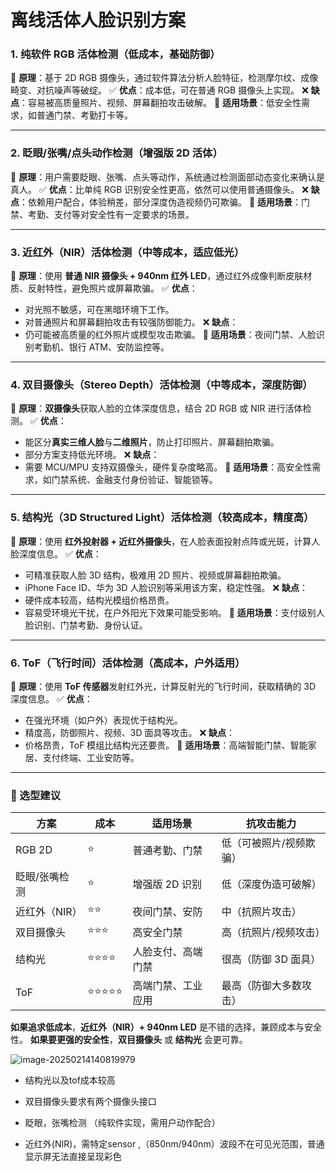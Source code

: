 # 离线活体人脸识别方案



### **1. 纯软件 RGB 活体检测（低成本，基础防御）**

📌 **原理**：基于 2D RGB 摄像头，通过软件算法分析人脸特征，检测摩尔纹、成像畸变、对抗噪声等破绽。
✅ **优点**：成本低，可在普通 RGB 摄像头上实现。
❌ **缺点**：容易被高质量照片、视频、屏幕翻拍攻击破解。
📌 **适用场景**：低安全性需求，如普通门禁、考勤打卡等。

------

### **2. 眨眼/张嘴/点头动作检测（增强版 2D 活体）**

📌 **原理**：用户需要眨眼、张嘴、点头等动作，系统通过检测面部动态变化来确认是真人。
✅ **优点**：比单纯 RGB 识别安全性更高，依然可以使用普通摄像头。
❌ **缺点**：依赖用户配合，体验稍差，部分深度伪造视频仍可欺骗。
📌 **适用场景**：门禁、考勤、支付等对安全性有一定要求的场景。

------

### **3. 近红外（NIR）活体检测（中等成本，适应低光）**

📌 **原理**：使用 **普通 NIR 摄像头 + 940nm 红外 LED**，通过红外成像判断皮肤材质、反射特性，避免照片或屏幕欺骗。
✅ **优点**：

- 对光照不敏感，可在黑暗环境下工作。
- 对普通照片和屏幕翻拍攻击有较强防御能力。
  ❌ **缺点**：
- 仍可能被高质量的红外照片或模型攻击欺骗。
  📌 **适用场景**：夜间门禁、人脸识别考勤机、银行 ATM、安防监控等。

------

### **4. 双目摄像头（Stereo Depth）活体检测（中等成本，深度防御）**

📌 **原理**：**双摄像头**获取人脸的立体深度信息，结合 2D RGB 或 NIR 进行活体检测。
✅ **优点**：

- 能区分**真实三维人脸**与**二维照片**，防止打印照片、屏幕翻拍欺骗。
- 部分方案支持低光环境。
  ❌ **缺点**：
- 需要 MCU/MPU 支持双摄像头，硬件复杂度略高。
  📌 **适用场景**：高安全性需求，如门禁系统、金融支付身份验证、智能锁等。

------

### **5. 结构光（3D Structured Light）活体检测（较高成本，精度高）**

📌 **原理**：使用 **红外投射器 + 近红外摄像头**，在人脸表面投射点阵或光斑，计算人脸深度信息。
✅ **优点**：

- 可精准获取人脸 3D 结构，极难用 2D 照片、视频或屏幕翻拍欺骗。
- iPhone Face ID、华为 3D 人脸识别等采用该方案，稳定性强。
  ❌ **缺点**：
- 硬件成本较高，结构光模组价格昂贵。
- 容易受环境光干扰，在户外阳光下效果可能受影响。
  📌 **适用场景**：支付级别人脸识别、门禁考勤、身份认证。

------

### **6. ToF（飞行时间）活体检测（高成本，户外适用）**

📌 **原理**：使用 **ToF 传感器**发射红外光，计算反射光的飞行时间，获取精确的 3D 深度信息。
✅ **优点**：

- 在强光环境（如户外）表现优于结构光。
- 精度高，防御照片、视频、3D 面具等攻击。
  ❌ **缺点**：
- 价格昂贵，ToF 模组比结构光还要贵。
  📌 **适用场景**：高端智能门禁、智能家居、支付终端、工业安防等。

------

### **📌 选型建议**

| 方案          | 成本  | 适用场景           | 抗攻击能力              |
| ------------- | ----- | ------------------ | ----------------------- |
| RGB 2D        | ⭐     | 普通考勤、门禁     | 低（可被照片/视频欺骗） |
| 眨眼/张嘴检测 | ⭐     | 增强版 2D 识别     | 低（深度伪造可破解）    |
| 近红外（NIR） | ⭐⭐    | 夜间门禁、安防     | 中（抗照片攻击）        |
| 双目摄像头    | ⭐⭐⭐   | 高安全门禁         | 高（抗照片/视频攻击）   |
| 结构光        | ⭐⭐⭐⭐  | 人脸支付、高端门禁 | 很高（防御 3D 面具）    |
| ToF           | ⭐⭐⭐⭐⭐ | 高端门禁、工业应用 | 最高（防御大多数攻击）  |

**如果追求低成本**，**近红外（NIR）+ 940nm LED** 是不错的选择，兼顾成本与安全性。
**如果要更强的安全性**，**双目摄像头** 或 **结构光** 会更可靠。





![image-20250214140819979](https://newbie-typora.oss-cn-shenzhen.aliyuncs.com/zhongke/image-20250214140819979.png)



- 结构光以及tof成本较高

- 双目摄像头要求有两个摄像头接口

- 眨眼，张嘴检测   （纯软件实现，需用户动作配合）

- 近红外(NIR)，需特定sensor ,（850nm/940nm）波段不在可见光范围，普通显示屏无法直接呈现彩色